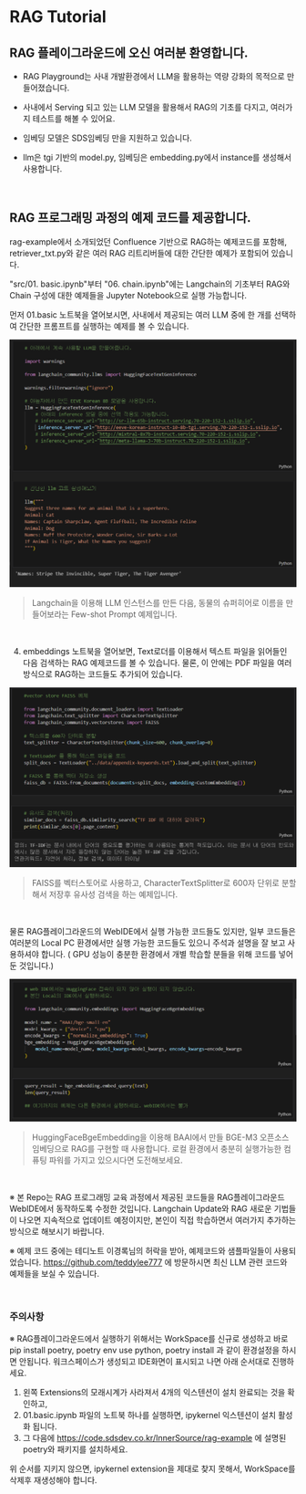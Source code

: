 # RAG Tutorial

## RAG 플레이그라운드에 오신 여러분 환영합니다.

- RAG Playground는 사내 개발환경에서 LLM을 활용하는 역량 강화의 목적으로 만들어졌습니다.

- 사내에서 Serving 되고 있는 LLM 모델을 활용해서 RAG의 기초를 다지고, 여러가지 테스트를 해볼 수 있어요. 

- 임베딩 모델은 SDS임베딩 만을 지원하고 있습니다. 

- llm은 tgi 기반의 model.py, 임베딩은 embedding.py에서 instance를 생성해서 사용합니다. 

<br>

## RAG 프로그래밍 과정의 예제 코드를 제공합니다. 

rag-example에서 소개되었던 Confluence 기반으로 RAG하는 예제코드를 포함해, retriever_txt.py와 같은 여러 RAG 리트리버들에 대한 간단한 예제가 포함되어 있습니다.

"src/01. basic.ipynb"부터 "06. chain.ipynb"에는 Langchain의 기초부터 RAG와 Chain 구성에 대한 예제들을 Jupyter Notebook으로 실행 가능합니다. 

먼저 01.basic 노트북을 열어보시면, 사내에서 제공되는 여러 LLM 중에 한 개를 선택하여 간단한 프롬프트를 실행하는 예제를 볼 수 있습니다. 

![img.png](docs/RAG-02.png)

> Langchain을 이용해 LLM 인스턴스를 만든 다음, 동물의 슈퍼히어로 이름을 만들어보라는 Few-shot Prompt 예제입니다.


<br>

04. embeddings 노트북을 열어보면, Text로더를 이용해서 텍스트 파일을 읽어들인 다음 검색하는 RAG 예제코드를 볼 수 있습니다. 물론, 이 안에는 PDF 파일을 여러 방식으로 RAG하는 코드들도 추가되어 있습니다. 

![img.png](docs/RAG-04.png)

> FAISS를 벡터스토어로 사용하고, CharacterTextSplitter로 600자 단위로 분할해서 저장후 유사성 검색을 하는 예제입니다. 

<br>

물론 RAG플레이그라운드의 WebIDE에서 실행 가능한 코드들도 있지만, 일부 코드들은 여러분의 Local PC 환경에서만 실행 가능한 코드들도 있으니 주석과 설명을 잘 보고 사용하셔야 합니다. ( GPU 성능이 충분한 환경에서 개별 학습할 분들을 위해 코드를 넣어둔 것입니다.)

![img.png](docs/RAG-03.png)

> HuggingFaceBgeEmbedding을 이용해 BAAI에서 만들 BGE-M3 오픈소스 임베딩으로 RAG를 구현할 때 사용합니다. 로컬 환경에서 충분히 실행가능한 컴퓨팅 파워를 가지고 있으시다면 도전해보세요. 

<br>

※ 본 Repo는 RAG 프로그래밍 교육 과정에서 제공된 코드들을 RAG플레이그라운드 WebIDE에서 동작하도록 수정한 것입니다. Langchain Update와 RAG 새로운 기법들이 나오면 지속적으로 업데이트 예정이지만, 본인이 직접 학습하면서 여러가지 추가하는 방식으로 해보시기 바랍니다. 


※ 예제 코드 중에는 테디노트 이경록님의 허락을 받아, 예제코드와 샘플파일들이 사용되었습니다. https://github.com/teddylee777 에 방문하시면 최신 LLM 관련 코드와 예제들을 보실 수 있습니다. 

<br>

### 주의사항
※ RAG플레이그라운드에서 실행하기 위해서는 WorkSpace를 신규로 생성하고 바로 pip install poetry, poetry env use python, poetry install 과 같이 환경설정을 하시면 안됩니다. 워크스페이스가 생성되고 IDE화면이 표시되고 나면 아래 순서대로 진행하세요. 

1) 왼쪽 Extensions의 모래시계가 사라져서 4개의 익스텐션이 설치 완료되는 것을 확인하고, 
2) 01.basic.ipynb 파일의 노트북 하나를 실행하면, ipykernel 익스텐션이 설치 활성화 됩니다. 
3) 그 다음에 https://code.sdsdev.co.kr/InnerSource/rag-example 에 설명된 poetry와 패키지를 설치하세요. 

위 순서를 지키지 않으면, ipykernel extension을 제대로 찾지 못해서, WorkSpace를 삭제후 재생성해야 합니다. 






